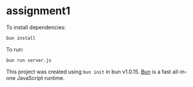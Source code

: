 # assignment1

To install dependencies:

```bash
bun install
```

To run:

```bash
bun run server.js
```

This project was created using `bun init` in bun v1.0.15. [Bun](https://bun.sh) is a fast all-in-one JavaScript runtime.

